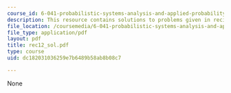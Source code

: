 ```yaml
---
course_id: 6-041-probabilistic-systems-analysis-and-applied-probability-spring-2006
description: This resource contains solutions to problems given in recitaion twelve.
file_location: /coursemedia/6-041-probabilistic-systems-analysis-and-applied-probability-spring-2006/dc182031036259e7b6489b58ab8b08c7_rec12_sol.pdf
file_type: application/pdf
layout: pdf
title: rec12_sol.pdf
type: course
uid: dc182031036259e7b6489b58ab8b08c7

---
```

None